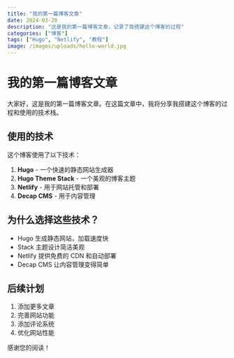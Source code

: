 ```yaml
---
title: "我的第一篇博客文章"
date: 2024-03-20
description: "这是我的第一篇博客文章，记录了我搭建这个博客的过程"
categories: ["博客"]
tags: ["Hugo", "Netlify", "教程"]
image: /images/uploads/hello-world.jpg
---
```


# 我的第一篇博客文章

大家好，这是我的第一篇博客文章。在这篇文章中，我将分享我搭建这个博客的过程和使用的技术栈。

## 使用的技术

这个博客使用了以下技术：

1. **Hugo** - 一个快速的静态网站生成器
2. **Hugo Theme Stack** - 一个美观的博客主题
3. **Netlify** - 用于网站托管和部署
4. **Decap CMS** - 用于内容管理

## 为什么选择这些技术？

- Hugo 生成静态网站，加载速度快
- Stack 主题设计简洁美观
- Netlify 提供免费的 CDN 和自动部署
- Decap CMS 让内容管理变得简单

## 后续计划

1. 添加更多文章
2. 完善网站功能
3. 添加评论系统
4. 优化网站性能

感谢您的阅读！ 